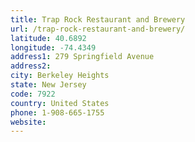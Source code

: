```yaml
---
title: Trap Rock Restaurant and Brewery
url: /trap-rock-restaurant-and-brewery/
latitude: 40.6892
longitude: -74.4349
address1: 279 Springfield Avenue
address2: 
city: Berkeley Heights
state: New Jersey
code: 7922
country: United States
phone: 1-908-665-1755
website: 
---
```


